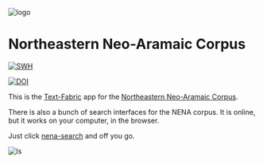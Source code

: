 ![logo](code/static/logo.png)

# Northeastern Neo-Aramaic Corpus

[![SWH](https://archive.softwareheritage.org/badge/origin/https://github.com/annotation/app-nena/)](https://archive.softwareheritage.org/browse/origin/https://github.com/annotation/app-nena/)

[![DOI](https://zenodo.org/badge/DOI/10.5281/zenodo.3909532.svg)](https://doi.org/10.5281/zenodo.3909532)

This is the
[Text-Fabric](https://github.com/annotation/text-fabric)
app for the
[Northeastern Neo-Aramaic Corpus](https://github.com/CambridgeSemiticsLab/nena_corpus).

There is also a bunch of search interfaces for the NENA corpus.
It is online, but it works on your computer, in the browser.

Just click
[nena-search](https://annotation.github.io/app-nena/)
and off you go.

![ls](ls.png)
